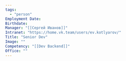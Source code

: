```yaml
---
tags:
  - "person"
Employment Date:
Birthdate:
Manager: "[[Сергей Иванов]]"
Intranet: "https://home.vk.team/users/ev.kotlyarov/"
Title: "Senior Dev"
Image: ""
Competency: "[[Dev Backend]]"
Office: ""
---
```

